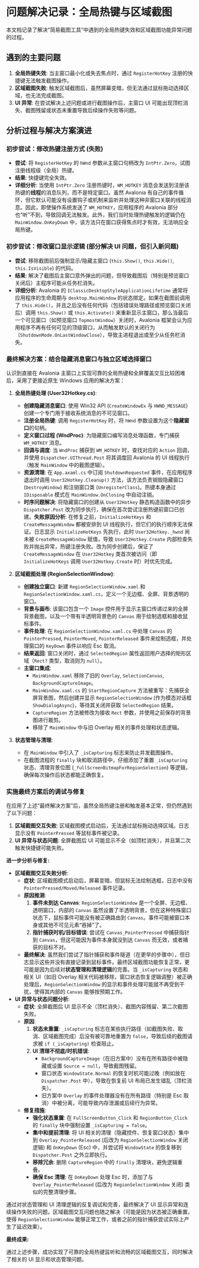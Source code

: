 # 问题解决记录：全局热键与区域截图

本文档记录了解决“简易截图工具”中遇到的全局热键失效和区域截图功能异常问题的过程。

## 遇到的主要问题

1.  **全局热键失效**: 当主窗口最小化或失去焦点时，通过 `RegisterHotKey` 注册的快捷键无法触发截图操作。
2.  **区域截图失败**: 触发区域截图后，虽然屏幕变暗，但无法通过鼠标拖动选择区域，也无法完成截图。
3.  **UI 异常**: 在尝试解决上述问题或进行截图操作后，主窗口 UI 可能出现顶栏消失、截图残留或状态未重置导致后续操作失败等问题。

## 分析过程与解决方案演进

### 初步尝试：修改热键注册方式 (失败)

- **尝试**: 将 `RegisterHotKey` 的 `hWnd` 参数从主窗口句柄改为 `IntPtr.Zero`，试图注册线程级（全局）热键。
- **结果**: 快捷键完全失效。
- **详细分析**: 当使用 `IntPtr.Zero` 注册热键时，`WM_HOTKEY` 消息会发送到注册该热键的**线程**的消息队列，而不是特定窗口。虽然 Avalonia 有自己的事件循环，但它默认可能没有设置钩子或机制来监听并处理这种非窗口关联的线程消息。因此，即使操作系统发送了 `WM_HOTKEY`，应用程序的 Avalonia 部分也“听”不到，导致回调无法触发。此外，我们当时处理热键触发的逻辑仍在 `MainWindow.OnKeyDown` 中，该方法只在窗口获得焦点时才有效，无法响应全局热键。

### 初步尝试：修改窗口显示逻辑 (部分解决 UI 问题，但引入新问题)

- **尝试**: 移除截图前后强制显示/隐藏主窗口 (`this.Show()`, `this.Hide()`, `this.IsVisible`) 的代码。
- **结果**: 解决了截图后主窗口意外弹出的问题，但导致截图后（特别是预览窗口关闭后）主程序可能从任务栏消失。
- **详细分析**: Avalonia 的 `IClassicDesktopStyleApplicationLifetime` 通常将应用程序的生命周期与 `desktop.MainWindow` 的状态绑定。如果在截图前调用了 `this.Hide()`，并且之后没有任何代码（包括错误处理路径或预览窗口关闭后）调用 `this.Show()` 或 `this.Activate()` 来重新显示主窗口，那么当最后一个可见窗口（如预览窗口 `TopmostWindow`）关闭时，Avalonia 框架会认为应用程序不再有任何可见的顶级窗口，从而触发默认的关闭行为（`ShutdownMode.OnLastWindowClose`），导致主进程退出或至少从任务栏消失。

### 最终解决方案：结合隐藏消息窗口与独立区域选择窗口

认识到直接在 Avalonia 主窗口上实现可靠的全局热键和全屏覆盖交互比较困难后，采用了更接近原生 Windows 应用的解决方案：

1.  **全局热键处理 (User32Hotkey.cs)**:

    - **创建隐藏消息窗口**: 使用 Win32 API (`CreateWindowEx` 与 `HWND_MESSAGE`) 创建一个专门用于接收系统消息的不可见窗口。
    - **注册全局热键**: 调用 `RegisterHotKey` 时，将 `hWnd` 参数设置为这个**隐藏窗口**的句柄。
    - **定义窗口过程 (WndProc)**: 为隐藏窗口编写消息处理函数，专门捕获 `WM_HOTKEY` 消息。
    - **回调与调度**: 当 `WndProc` 捕获到 `WM_HOTKEY` 时，查找对应的 `Action` 回调，并使用 `Dispatcher.UIThread.Post` 将其调度回 Avalonia 的 UI 线程执行（触发 `MainWindow` 中的截图逻辑）。
    - **资源清理**: 在 `App.axaml.cs` 中订阅 `ShutdownRequested` 事件，在应用程序退出时调用 `User32Hotkey.Cleanup()` 方法，该方法负责销毁隐藏窗口 (`DestroyWindow`) 和注销窗口类 (`UnregisterClass`)。热键本身通过 `IDisposable` 模式在 `MainWindow.OnClosing` 中自动注销。
    - **时序问题解决**: 将隐藏窗口的创建从 `User32Hotkey` 静态构造函数中的异步 `Dispatcher.Post` 改为同步执行，确保在首次尝试注册热键前窗口已创建。**失败原因分析**: 在修复之前，`InitializeHotKeys` 和 `CreateMessageWindow` 都被安排到 UI 线程执行，但它们的执行顺序无法保证。日志显示 `InitializeHotKeys` 先执行，此时 `User32Hotkey._hwnd` 尚未被 `CreateMessageWindow` 赋值，导致 `User32Hotkey.Create` 内部检查失败并抛出异常，热键注册失败。改为同步创建后，保证了 `CreateMessageWindow` 在 `User32Hotkey` 类首次被访问（即 `InitializeHotKeys` 调用 `User32Hotkey.Create` 时）时优先完成。

2.  **区域截图处理 (RegionSelectionWindow)**:


    - **创建独立窗口**: 新建 `RegionSelectionWindow.xaml` 和 `RegionSelectionWindow.xaml.cs`，定义一个无边框、全屏、背景透明的窗口。
    - **背景与画布**: 该窗口包含一个 `Image` 控件用于显示主窗口传递过来的全屏背景截图，以及一个带有半透明背景色的 `Canvas` 用于绘制选框和接收鼠标事件。
    - **事件处理**: 在 `RegionSelectionWindow.xaml.cs` 中处理 `Canvas` 的 `PointerPressed`, `PointerMoved`, `PointerReleased` 事件来绘制选框，并处理窗口的 `KeyDown` 事件以响应 Esc 取消。
    - **结果返回**: 窗口关闭时，通过 `SelectedRegion` 属性返回用户选择的矩形区域（`Rect?` 类型，取消则为 `null`）。
    - **主窗口集成**:
      - `MainWindow.xaml` 移除了旧的 `Overlay`, `SelectionCanvas`, `BackgroundCaptureImage`。
      - `MainWindow.xaml.cs` 的 `StartRegionCapture` 方法被重写：先捕获全屏背景图，然后创建并显示 `RegionSelectionWindow` (作为模态对话框 `ShowDialogAsync`)，等待其关闭并获取 `SelectedRegion` 结果。
      - `CaptureRegion` 方法被修改为接收 `Rect` 参数，并使用之前保存的背景图进行裁剪。
      - 移除了 `MainWindow` 中与旧 Overlay 相关的事件处理和状态逻辑。

3.  **状态管理与清理**:
    - 在 `MainWindow` 中引入了 `_isCapturing` 标志来防止并发截图操作。
    - 在截图流程的 `finally` 块和取消路径中，仔细添加了重置 `_isCapturing` 状态、清理背景位图 (`_fullScreenBitmapForRegionSelection`) 等逻辑，确保每次操作后状态都能正确恢复。

### 实施最终方案后的调试与修复

在应用了上述“最终解决方案”后，虽然全局热键注册和触发基本正常，但仍然遇到了以下问题：

1.  **区域截图交互失败**: 区域截图模式启动后，无法通过鼠标拖动选择区域。日志显示没有 `PointerPressed` 等鼠标事件被记录。
2.  **UI 异常与状态问题**: 全屏截图后 UI 可能显示不全（如顶栏消失），并且第二次触发快捷键可能失败。

**进一步分析与修复:**

- **区域截图交互失败分析**:
  - **症状**: 区域截图模式启动后，屏幕变暗，但鼠标无法绘制选框，日志中没有 `PointerPressed/Moved/Released` 事件记录。
  - **原因推测**:
    1.  **事件未到达 Canvas**: `RegionSelectionWindow` 是一个全屏、无边框、透明窗口，内部的 `Canvas` 虽然设置了半透明背景，但在这种特殊窗口状态下，鼠标事件可能没有被正确路由到 `Canvas`。事件可能被窗口本身或其他不可见元素“吞掉”了。
    2.  **指针捕获时机/目标错误**: 尝试在 `Canvas_PointerPressed` 中捕获指针到 `Canvas`，但这可能因为事件本身就没到达 `Canvas` 而无效，或者捕获的目标不对。
  - **最终解决**: 虽然我们尝试了指针捕获和事件隧道（在更早的步骤中），但日志显示这些并没有直接记录到鼠标事件。最终区域截图功能恢复正常，更可能是因为后续对**状态管理和清理逻辑**的完善。当 `_isCapturing` 状态和相关 UI（如旧 Overlay 相关代码被移除，窗口状态恢复逻辑调整）被正确处理后，`RegionSelectionWindow` 的显示和事件处理可能就不再受到干扰，使得其内部的 `Canvas` 能够按预期工作。
- **UI 异常与状态问题分析**:
  - **症状**: 全屏截图后 UI 显示不全（顶栏消失）、截图内容残留、第二次截图失败。
  - **原因**:
    1.  **状态未重置**: `_isCapturing` 标志在某些执行路径（如截图失败、取消、区域截图完成）后没有被可靠地重置为 `false`，导致后续的截图请求被 `if (_isCapturing)` 检查阻止。
    2.  **UI 清理不彻底/时机错误**:
        - `BackgroundCaptureImage`（在旧方案中）没有在所有路径中被隐藏或设置 `Source = null`，导致截图残留。
        - 窗口状态 `WindowState.Normal` 的恢复时机可能过晚（例如放在 `Dispatcher.Post` 中），导致在恢复前 UI 布局已发生错乱（顶栏消失）。
        - 旧方案中 `Overlay` 的事件处理器没有在所有路径（特别是 Esc 取消）中被分离，可能导致内存泄漏或后续行为异常。
  - **修复措施**:
    - **强化状态重置**: 在 `FullScreenButton_Click` 和 `RegionButton_Click` 的 `finally` 块中强制设置 `_isCapturing = false`。
    - **集中和提前清理**: 将 UI 相关的清理（隐藏控件、恢复窗口状态）集中到 `Overlay_PointerReleased` (后改为 `RegionSelectionWindow` 关闭逻辑) 和 `OnKeyDown` (Esc) 中，并尝试将 `WindowState` 的恢复移到 `Dispatcher.Post` 之外立即执行。
    - **移除冗余**: 删除 `CaptureRegion` 中的 `finally` 清理块，避免逻辑重叠。
    - **确保 Esc 清理**: 在 `OnKeyDown` 处理 Esc 时，添加了与 `Overlay_PointerReleased` (后改为 `RegionSelectionWindow` 关闭) 类似的完整清理步骤。

通过对状态管理和 UI 清理逻辑的反复调试和完善，最终解决了 UI 显示异常和连续操作失败的问题。区域截图交互问题也随之解决（可能是因为状态被正确重置，使得 `RegionSelectionWindow` 能够正常工作，或者之前的指针捕获尝试实际上产生了延迟效果）。

**最终成果:**

通过上述步骤，成功实现了可靠的全局热键监听和流畅的区域截图交互，同时解决了相关的 UI 显示和状态管理问题。
